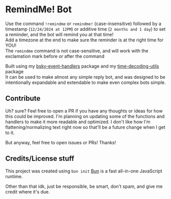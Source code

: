 # RemindMe! Bot
Use the command `!remindme` or `remindme!` (case-insensitive) followed by a timestamp (`12/24/2024 at 12PM`) or additive time (`2 months and 1 day`) to set a reminder, and the bot will remind you at that time!\
Add a timezone at the end to make sure the reminder is at the right time for YOU!\
The `remindme` command is not case-sensitive, and will work with the exclamation mark before or after the command

Built using my [bsky-event-handlers](https://github.com/juni-b-queer/bsky-event-handlers) package and my [time-decoding-utils](https://github.com/juni-b-queer/time-decoding-utils) package\
It can be used to make almost any simple reply bot, and was designed to be intentionally expandable and extendable to make even complex bots simple.
## Contribute
Uh? sure? Feel free to open a PR if you have any thoughts or ideas for how this could be improved. I'm planning on 
updating some of the functions and handlers to make it more readable and optimized. I don't like how I'm flattening/normalizing
text right now so that'll be a future change when I get to it.

But anyway, feel free to open issues or PRs! Thanks!

## Credits/License stuff
This project was created using `bun init` [Bun](https://bun.sh) is a fast all-in-one JavaScript runtime.

Other than that idk, just be responsible, be smart, don't spam, and give me credit where it's due.
